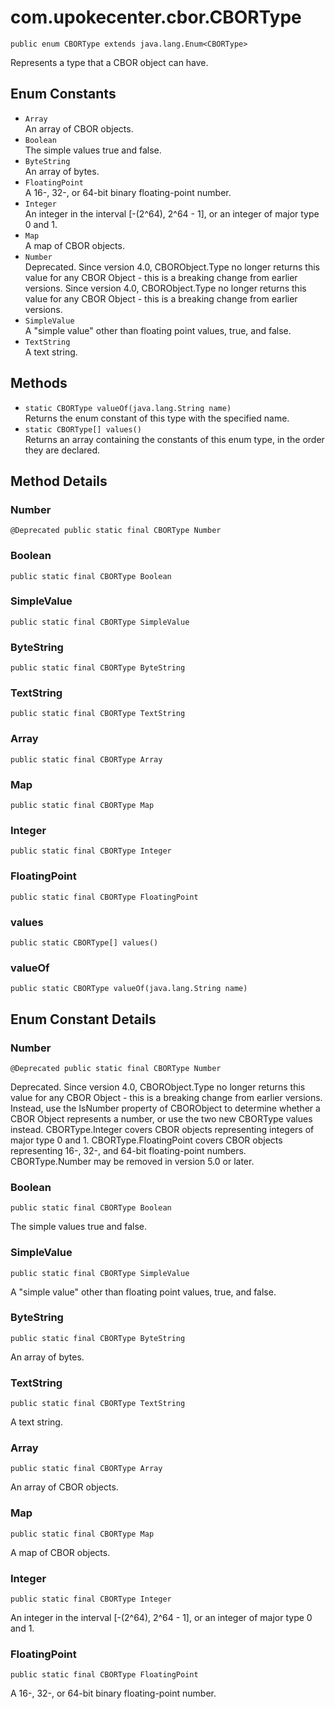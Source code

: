 # com.upokecenter.cbor.CBORType

    public enum CBORType extends java.lang.Enum<CBORType>

Represents a type that a CBOR object can have.

## Enum Constants

- `Array`<br>
  An array of CBOR objects.
- `Boolean`<br>
  The simple values true and false.
- `ByteString`<br>
  An array of bytes.
- `FloatingPoint`<br>
  A 16-, 32-, or 64-bit binary floating-point number.
- `Integer`<br>
  An integer in the interval [-(2^64), 2^64 - 1], or an integer of major type
  0 and 1.
- `Map`<br>
  A map of CBOR objects.
- `Number`<br>
  Deprecated.
  Since version 4.0, CBORObject.Type no longer returns this value for any
  CBOR Object - this is a breaking change from earlier
  versions.
  Since version 4.0, CBORObject.Type no longer returns this value for any
  CBOR Object - this is a breaking change from earlier
  versions.
- `SimpleValue`<br>
  A "simple value" other than floating point values, true, and false.
- `TextString`<br>
  A text string.

## Methods

- `static CBORType valueOf​(java.lang.String name)`<br>
  Returns the enum constant of this type with the specified name.
- `static CBORType[] values()`<br>
  Returns an array containing the constants of this enum type, in
  the order they are declared.

## Method Details

### Number

    @Deprecated public static final CBORType Number

### Boolean

    public static final CBORType Boolean

### SimpleValue

    public static final CBORType SimpleValue

### ByteString

    public static final CBORType ByteString

### TextString

    public static final CBORType TextString

### Array

    public static final CBORType Array

### Map

    public static final CBORType Map

### Integer

    public static final CBORType Integer

### FloatingPoint

    public static final CBORType FloatingPoint

### values

    public static CBORType[] values()

### valueOf

    public static CBORType valueOf​(java.lang.String name)

## Enum Constant Details

### Number

    @Deprecated public static final CBORType Number

Deprecated.
Since version 4.0, CBORObject.Type no longer returns this value for any
CBOR Object - this is a breaking change from earlier
versions. Instead, use the IsNumber property of CBORObject to
determine whether a CBOR Object represents a number, or use the two new
CBORType values instead. CBORType.Integer covers CBOR objects
representing integers of major type 0 and 1.
CBORType.FloatingPoint covers CBOR objects representing 16-, 32-, and
64-bit floating-point numbers. CBORType.Number may be removed in version
5.0 or later.

### Boolean

    public static final CBORType Boolean

The simple values true and false.

### SimpleValue

    public static final CBORType SimpleValue

A "simple value" other than floating point values, true, and false.

### ByteString

    public static final CBORType ByteString

An array of bytes.

### TextString

    public static final CBORType TextString

A text string.

### Array

    public static final CBORType Array

An array of CBOR objects.

### Map

    public static final CBORType Map

A map of CBOR objects.

### Integer

    public static final CBORType Integer

An integer in the interval [-(2^64), 2^64 - 1], or an integer of major type
0 and 1.

### FloatingPoint

    public static final CBORType FloatingPoint

A 16-, 32-, or 64-bit binary floating-point number.
